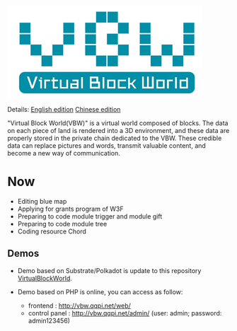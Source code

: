 
![logo](bluemap/static/logo.png)

Details:	[English edition](bluemap/EN.md) 	[Chinese edition](bluemap/CN.md)

"Virtual Block World(VBW)" is a virtual world composed of blocks. The data on each piece of land is rendered into a 3D environment, and these data are properly stored in the private chain dedicated to the VBW. These credible data can replace pictures and words, transmit valuable content, and become a new way of communication.



# Now

* Editing blue map
* Applying for grants program of W3F
* Preparing to code module trigger and module gift
* Preparing to code module tree
* Coding resource Chord


## Demos

* Demo based on Substrate/Polkadot is update to this repository [VirtualBlockWorld](https://github.com/ff13dfly/VirtualBlockWorld).

* Demo based on PHP is online, you can access as follow:
  * frontend : http://vbw.qqpi.net/web/
  * control panel : http://vbw.qqpi.net/admin/  (user: admin; password: admin123456)



